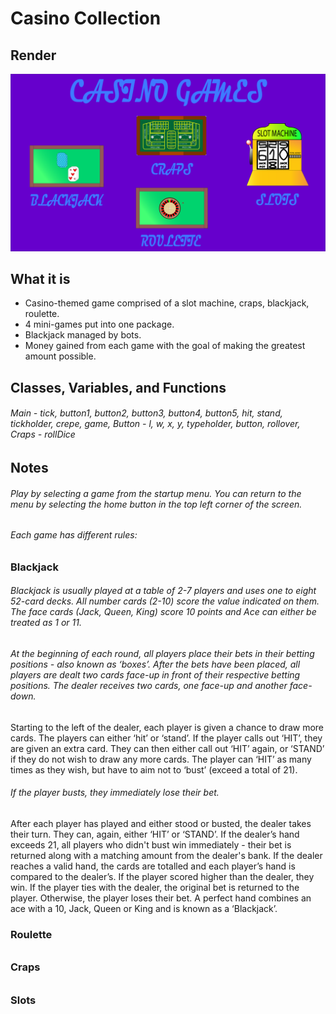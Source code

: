 # Casino Collection

## Render

![Casino Menu](https://github.com/SlySlinky/Games/blob/main/images/CasinoMenu.png?raw=true)

## What it is

* Casino-themed game comprised of a slot machine, craps, blackjack, roulette.
* 4 mini-games put into one package.
* Blackjack managed by bots.
* Money gained from each game with the goal of making the greatest amount possible.

## Classes, Variables, and Functions

###### Main - tick, button1, button2, button3, button4, button5, hit, stand, tickholder, crepe, game, Button - l, w, x, y, typeholder, button, rollover, Craps - rollDice

## Notes

###### Play by selecting a game from the startup menu. You can return to the menu by selecting the home button in the top left corner of the screen.

###### Each game has different rules:

### Blackjack

###### Blackjack is usually played at a table of 2-7 players and uses one to eight 52-card decks. All number cards (2-10) score the value indicated on them. The face cards (Jack, Queen, King) score 10 points and Ace can either be treated as 1 or 11.

###### At the beginning of each round, all players place their bets in their betting positions - also known as ‘boxes’. After the bets have been placed, all players are dealt two cards face-up in front of their respective betting positions. The dealer receives two cards, one face-up and another face-down.
Starting to the left of the dealer, each player is given a chance to draw more cards. The players can either ‘hit’ or ‘stand’. If the player calls out ‘HIT’, they are given an extra card. They can then either call out ‘HIT’ again, or ‘STAND’ if they do not wish to draw any more cards. The player can ‘HIT’ as many times as they wish, but have to aim not to ‘bust’ (exceed a total of 21).

###### If the player busts, they immediately lose their bet.
After each player has played and either stood or busted, the dealer takes their turn. They can, again, either ‘HIT’ or ‘STAND’. If the dealer’s hand exceeds 21, all players who didn't bust win immediately - their bet is returned along with a matching amount from the dealer's bank.
If the dealer reaches a valid hand, the cards are totalled and each player’s hand is compared to the dealer’s. If the player scored higher than the dealer, they win. If the player ties with the dealer, the original bet is returned to the player. Otherwise, the player loses their bet.
A perfect hand combines an ace with a 10, Jack, Queen or King and is known as a ‘Blackjack’.



### Roulette

###### 

### Craps

###### 

### Slots

###### 
